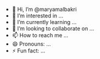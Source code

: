 - 👋 Hi, I’m @maryamalbakri
- 👀 I’m interested in ...
- 🌱 I’m currently learning ...
- 💞️ I’m looking to collaborate on ...
- 📫 How to reach me ...
- 😄 Pronouns: ...
- ⚡ Fun fact: ...

<!---
maryamalbakri/maryamalbakri is a ✨ special ✨ repository because its `README.md` (this file) appears on your GitHub profile.
You can click the Preview link to take a look at your changes.
--->

